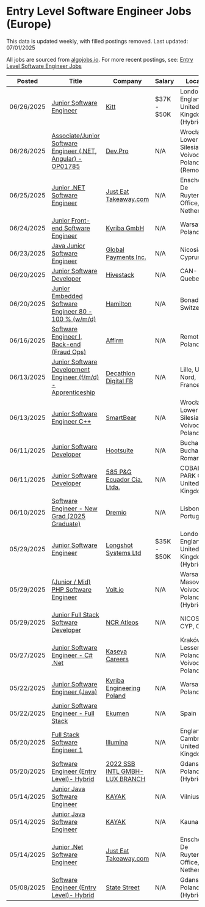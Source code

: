 # Entry Level Software Engineer Jobs (Europe)

This data is updated weekly, with filled postings removed. Last updated: 07/01/2025

All jobs are sourced from [algojobs.io](https://algojobs.io/). For more recent postings, see: [Entry Level Software Engineer Jobs](https://algojobs.io/new-grad-swe)

| Posted | Title | Company | Salary | Location |
| --- | --- | --- | --- | --- |
| 06/26/2025 | [Junior Software Engineer](https://algojobs.io/jobs/4486359) | [Kitt](https://algojobs.io/company/kitt/) | $37K - $50K | London, England, United Kingdom (Hybrid) |
| 06/26/2025 | [Associate/Junior Software Engineer (.NET, Angular) - OP01785](https://algojobs.io/jobs/4499083) | [Dev.Pro](https://algojobs.io/company/devpro/) | N/A | Wrocław, Lower Silesian Voivodeship, Poland (Remote) |
| 06/25/2025 | [Junior .NET Software Engineer](https://algojobs.io/jobs/4481292) | [Just Eat Takeaway.com](https://algojobs.io/company/takeaway/) | N/A | Enschede De Ruyterlaan Office, Netherlands |
| 06/24/2025 | [Junior Front-end Software Engineer](https://algojobs.io/jobs/4465550) | [Kyriba GmbH](https://algojobs.io/company/kyriba/) | N/A | Warsaw, Poland |
| 06/23/2025 | [Java Junior Software Engineer](https://algojobs.io/jobs/4455350) | [Global Payments Inc.](https://algojobs.io/company/tsys/) | N/A | Nicosia, Cyprus |
| 06/20/2025 | [Junior Software Developer](https://algojobs.io/jobs/4436813) | [Hivestack](https://algojobs.io/company/hivestack/) | N/A | CAN-Quebec |
| 06/20/2025 | [Junior Embedded Software Engineer 80 - 100 % (w/m/d)](https://algojobs.io/jobs/4428418) | [Hamilton](https://algojobs.io/company/hamilton/) | N/A | Bonaduz, Switzerland |
| 06/16/2025 | [Software Engineer I, Back-end (Fraud Ops)](https://algojobs.io/jobs/4387256) | [Affirm](https://algojobs.io/company/affirm/) | N/A | Remote Poland |
| 06/13/2025 | [Junior Software Development Engineer (f/m/d) - Apprenticeship](https://algojobs.io/jobs/4372850) | [Decathlon Digital FR](https://algojobs.io/company/decathlontechnology/) | N/A | Lille, Upline, Nord, France |
| 06/13/2025 | [Junior Software Engineer C++](https://algojobs.io/jobs/4372440) | [SmartBear](https://algojobs.io/company/smartbear/) | N/A | Wrocław, Lower Silesian Voivodeship, Poland |
| 06/11/2025 | [Junior Software Developer](https://algojobs.io/jobs/4346723) | [Hootsuite](https://algojobs.io/company/hootsuite/) | N/A | Bucharest, Bucharest, Romania |
| 06/11/2025 | [Junior Software Developer](https://algojobs.io/jobs/4351248) | [585 P&G Ecuador Cia. Ltda.](https://algojobs.io/company/pg/) | N/A | COBALT PARK GO, United Kingdom |
| 06/10/2025 | [Software Engineer - New Grad (2025 Graduate)](https://algojobs.io/jobs/4334392) | [Dremio](https://algojobs.io/company/dremio/) | N/A | Lisbon, Portugal |
| 05/29/2025 | [Junior Software Engineer](https://algojobs.io/jobs/4234852) | [Longshot Systems Ltd](https://algojobs.io/company/longshot-systems-ltd/) | $35K - $50K | London, England, United Kingdom (Hybrid) |
| 05/29/2025 | [(Junior / Mid) PHP Software Engineer](https://algojobs.io/jobs/4220458) | [Volt.io](https://algojobs.io/company/volt-dot-i-o/) | N/A | Warsaw, Masovian Voivodeship, Poland (Hybrid) |
| 05/29/2025 | [Junior Full Stack Software Developer](https://algojobs.io/jobs/4228063) | [NCR Atleos](https://algojobs.io/company/ncratleos/) | N/A | NICOSIA, CYP, Cyprus |
| 05/27/2025 | [Junior Software Engineer - C# .Net](https://algojobs.io/jobs/4196345) | [Kaseya Careers](https://algojobs.io/company/kaseya/) | N/A | Kraków, Lesser Poland Voivodeship, Poland |
| 05/22/2025 | [Junior Software Engineer (Java)](https://algojobs.io/jobs/4161912) | [Kyriba Engineering Poland](https://algojobs.io/company/kyriba/) | N/A | Warsaw, Poland |
| 05/22/2025 | [Junior Software Engineer - Full Stack](https://algojobs.io/jobs/4174739) | [Ekumen](https://algojobs.io/company/ekumenlabs/) | N/A | Spain |
| 05/20/2025 | [Full Stack Software Engineer 1](https://algojobs.io/jobs/4133303) | [Illumina](https://algojobs.io/company/illumina/) | N/A | England - Cambridge, United Kingdom |
| 05/20/2025 | [Software Engineer (Entry Level)- Hybrid](https://algojobs.io/jobs/4136189) | [2022 SSB INTL GMBH-LUX BRANCH](https://algojobs.io/company/statestreet/) | N/A | Gdansk, Poland (Hybrid) |
| 05/14/2025 | [Junior Java Software Engineer](https://algojobs.io/jobs/4082267) | [KAYAK](https://algojobs.io/company/kayak/) | N/A | Vilnius |
| 05/14/2025 | [Junior Java Software Engineer](https://algojobs.io/jobs/4082269) | [KAYAK](https://algojobs.io/company/kayak/) | N/A | Kaunas |
| 05/14/2025 | [Junior .Net Software Engineer](https://algojobs.io/jobs/4087922) | [Just Eat Takeaway.com](https://algojobs.io/company/takeaway/) | N/A | Enschede De Ruyterlaan Office, Netherlands |
| 05/08/2025 | [Software Engineer (Entry Level)- Hybrid](https://algojobs.io/jobs/4030536) | [State Street](https://algojobs.io/company/statestreet/) | N/A | Gdansk, Poland (Hybrid) |